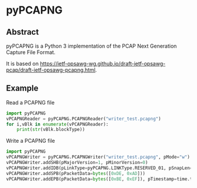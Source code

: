 # pyPCAPNG

## Abstract

pyPCAPNG is a Python 3 implementation of the PCAP Next Generation Capture File Format.

It is based on https://ietf-opsawg-wg.github.io/draft-ietf-opsawg-pcap/draft-ietf-opsawg-pcapng.html.

## Example

Read a PCAPNG file

```python
import pyPCAPNG
vPCAPNGReader = pyPCAPNG.PCAPNGReader("writer_test.pcapng")
for i,vBlk in enumerate(vPCAPNGReader):
    print(str(vBlk.blockType))
```

Write a PCAPNG file

```python
import pyPCAPNG
vPCAPNGWriter = pyPCAPNG.PCAPNGWriter("writer_test.pcapng", pMode="w")
vPCAPNGWriter.addSHB(pMajorVersion=1, pMinorVersion=0)
vPCAPNGWriter.addIDB(pLinkType=pyPCAPNG.LINKType.RESERVED_01, pSnapLen=0, pOptions=[(pyPCAPNG.IDBOptionType.TSRESOL, [9]), (pyPCAPNG.IDBOptionType.ENDOFOPT, [])])
vPCAPNGWriter.addSPB(pPacketData=bytes([0xDE, 0xAD]))
vPCAPNGWriter.addEPB(pPacketData=bytes([0xBE, 0xEF]), pTimestamp=time.time_ns())
```